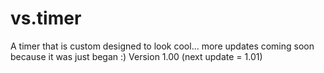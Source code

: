 # vs.timer
A timer that is custom designed to look cool... more updates coming soon because it was just began :) Version 1.00 (next update = 1.01)
